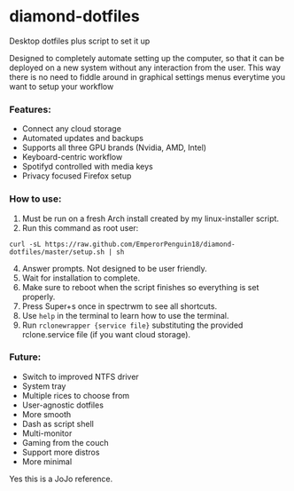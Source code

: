 # diamond-dotfiles

Desktop dotfiles plus script to set it up

Designed to completely automate setting up the computer, so that it can be deployed on a new system without any interaction from the user. This way there is no need to fiddle around in graphical settings menus everytime you want to setup your workflow

### Features:
- Connect any cloud storage
- Automated updates and backups
- Supports all three GPU brands (Nvidia, AMD, Intel)
- Keyboard-centric workflow
- Spotifyd controlled with media keys
- Privacy focused Firefox setup

### How to use:
1. Must be run on a fresh Arch install created by my linux-installer script.
2. Run this command as root user:
```
curl -sL https://raw.github.com/EmperorPenguin18/diamond-dotfiles/master/setup.sh | sh
```
4. Answer prompts. Not designed to be user friendly.
5. Wait for installation to complete.
6. Make sure to reboot when the script finishes so everything is set properly.
7. Press Super+s once in spectrwm to see all shortcuts.
8. Use `help` in the terminal to learn how to use the terminal.
9. Run `rclonewrapper {service file}` substituting the provided rclone.service file (if you want cloud storage).

### Future:
- Switch to improved NTFS driver
- System tray
- Multiple rices to choose from
- User-agnostic dotfiles
- More smooth
- Dash as script shell
- Multi-monitor
- Gaming from the couch
- Support more distros
- More minimal

Yes this is a JoJo reference.
